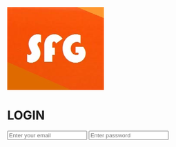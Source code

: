 <html>
     <meta charset="UTF-8">
<meta lang="es">
<link href="https://fonts.googleapis.com/css?family=Roboto&display=swap" rel="stylesheet">
<link rel=" shorcut icon " type=" image/x-icon " href="sfglogo.ico">
<img src="sfglog.jpg" alt="IMGEN SFG" title="IMAGEN SFG"/>
<link rel="stylesheet" href="LOGIN.css">
<head>
     </head>
<body>
     <h1>LOGIN</h1>
     <div class="t78">
          <input type="text" name="email" placeholder="Enter your email" maxlength="50">
          <input type="password" name="password" placeholder="Enter password" maxlength="50">
  </body>
 </html>
 
